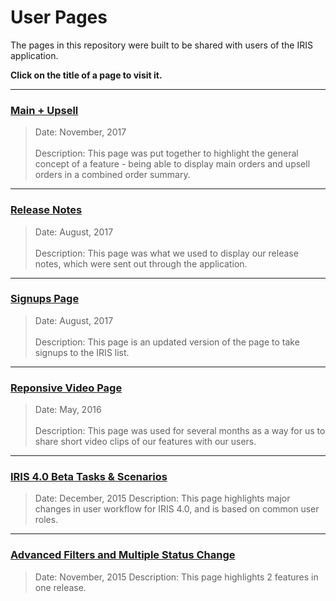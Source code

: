 # User Pages

The pages in this repository were built to be shared with users of the IRIS application. 

**Click on the title of a page to visit it.**

___


### [Main + Upsell](https://dejai.github.io/iris/pages/users/mainAndUpsell.html)
> Date: November, 2017 <br/><br/>
> Description: This page was put together to highlight the general concept of a feature - being able to display main orders and upsell orders in a combined order summary.

___

### [Release Notes](https://dejai.github.io/iris/pages/users/releaseNotes.html)
> Date: August, 2017 <br/><br/>
> Description: This page was what we used to display our release notes, which were sent out through the application. 

___

### [Signups Page](https://dejai.github.io/iris/pages/users/signups.html)
> Date: August, 2017 <br/><br/>
> Description: This page is an updated version of the page to take signups to the IRIS list.

___

### [Reponsive Video Page](https://dejai.github.io/iris/pages/users/videoPage_responsive.html)
> Date: May, 2016 <br/><br/>
> Description: This page was used for several months as a way for us to share short video clips of our features with our users.

___


### [IRIS 4.0 Beta Tasks & Scenarios](https://dejai.github.io/iris/pages/users/iris_4.0.html)
> Date: December, 2015
> Description: This page highlights major changes in user workflow for IRIS 4.0, and is based on common user roles. 

___

### [Advanced Filters and Multiple Status Change](https://dejai.github.io/iris/pages/users/betaTasks.html)
> Date: November, 2015
> Description: This page highlights 2 features in one release.

